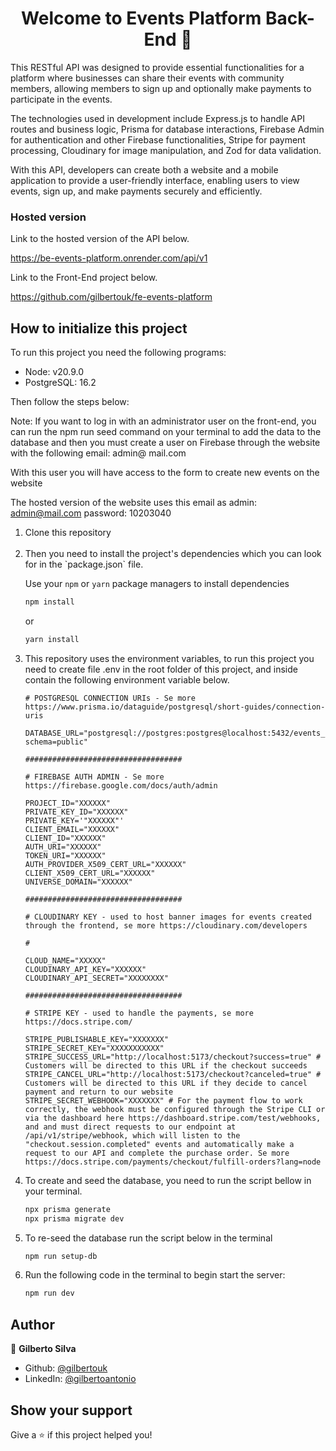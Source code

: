<h1 align="center">Welcome to Events Platform Back-End 👋</h1>

<p>
This RESTful API was designed to provide essential functionalities for a platform where businesses can share their events with community members, allowing members to sign up and optionally make payments to participate in the events.</p>
<p>The technologies used in development include Express.js to handle API routes and business logic, Prisma for database interactions, Firebase Admin for authentication and other Firebase functionalities, Stripe for payment processing, Cloudinary for image manipulation, and Zod for data validation.</p>
<p>With this API, developers can create both a website and a mobile application to provide a user-friendly interface, enabling users to view events, sign up, and make payments securely and efficiently.</p>

### Hosted version

Link to the hosted version of the API below.

<a href='https://be-events-platform.onrender.com/api/v1' target="_blank">https://be-events-platform.onrender.com/api/v1</a>

Link to the Front-End project below.

<a href='https://github.com/gilbertouk/fe-events-platform' target="_blank">https://github.com/gilbertouk/fe-events-platform</a>

## How to initialize this project

To run this project you need the following programs:

- Node: v20.9.0
- PostgreSQL: 16.2

Then follow the steps below:

<p>
Note: If you want to log in with an administrator user on the front-end, you can run the npm run seed command on your terminal to add the data to the database and then you must create a user on Firebase through the website with the following email: admin@ mail.com

With this user you will have access to the form to create new events on the website

The hosted version of the website uses this email as admin: admin@mail.com
password: 10203040

</p>

<ol>
  <li>Clone this repository</li>
  <br>
  <li>Then you need to install the project's dependencies which you can look for in the `package.json` file.

Use your `npm` or `yarn` package managers to install dependencies

```sh
npm install
```

or

```sh
yarn install
```

</li>

  <li>
  
 This repository uses the environment variables, to run this project you need to create file .env in the root folder of this project, and inside contain the following environment variable below.
 
 ```env
# POSTGRESQL CONNECTION URIs - Se more https://www.prisma.io/dataguide/postgresql/short-guides/connection-uris

DATABASE_URL="postgresql://postgres:postgres@localhost:5432/events_db?schema=public"

###################################

# FIREBASE AUTH ADMIN - Se more https://firebase.google.com/docs/auth/admin

PROJECT_ID="XXXXXX"
PRIVATE_KEY_ID="XXXXXX"
PRIVATE_KEY='"XXXXXX"'
CLIENT_EMAIL="XXXXXX"
CLIENT_ID="XXXXXX"
AUTH_URI="XXXXXX"
TOKEN_URI="XXXXXX"
AUTH_PROVIDER_X509_CERT_URL="XXXXXX"
CLIENT_X509_CERT_URL="XXXXXX"
UNIVERSE_DOMAIN="XXXXXX"

###################################

# CLOUDINARY KEY - used to host banner images for events created through the frontend, se more https://cloudinary.com/developers

#

CLOUD_NAME="XXXXX"
CLOUDINARY_API_KEY="XXXXXX"
CLOUDINARY_API_SECRET="XXXXXXXX"

###################################

# STRIPE KEY - used to handle the payments, se more https://docs.stripe.com/

STRIPE_PUBLISHABLE_KEY="XXXXXXX"
STRIPE_SECRET_KEY="XXXXXXXXXXX"
STRIPE_SUCCESS_URL="http://localhost:5173/checkout?success=true" # Customers will be directed to this URL if the checkout succeeds
STRIPE_CANCEL_URL="http://localhost:5173/checkout?canceled=true" # Customers will be directed to this URL if they decide to cancel payment and return to our website
STRIPE_SECRET_WEBHOOK="XXXXXXX" # For the payment flow to work correctly, the webhook must be configured through the Stripe CLI or via the dashboard here https://dashboard.stripe.com/test/webhooks, and and must direct requests to our endpoint at /api/v1/stripe/webhook, which will listen to the "checkout.session.completed" events and automatically make a request to our API and complete the purchase order. Se more https://docs.stripe.com/payments/checkout/fulfill-orders?lang=node

````

</li>

 <li>To create and seed the database, you need to run the script bellow in your terminal.

```sh
npx prisma generate
npx prisma migrate dev
````

</li>

<li>To re-seed the database run the script below in the terminal

```sh
npm run setup-db
```

</li>

<li>
Run the following code in the terminal to begin start the server:

```sh
npm run dev
```

</li>
</ol>

## Author

👤 **Gilberto Silva**

- Github: [@gilbertouk](https://github.com/gilbertouk)
- LinkedIn: [@gilbertoantonio](https://linkedin.com/in/gilbertoantonio)

## Show your support

Give a ⭐️ if this project helped you!

